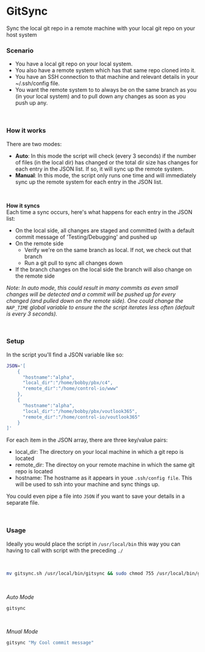# GitSync
Sync the local git repo in a remote machine with your local git repo on your host system

### Scenario
- You have a local git repo on your local system.
- You also have a remote system which has that same repo cloned into it.
- You have an SSH connection to that machine and relevant details in your ~/.ssh/config file.
- You want the remote system to to always be on the same branch as you (in your local system) and to pull down any changes as soon as you push up any.

<br />

### How it works
There are two modes:
- __Auto__: In this mode the script will check (every 3 seconds) if the number of files (in the local dir) has changed or the total dir size has changes for each entry in the JSON list. If so, it will sync up the remote system.
- __Manual__: In this mode, the script only runs one time and will immediately sync up the remote system for each entry in the JSON list.

<br />

__How it syncs__  
Each time a sync occurs, here's what happens for each entry in the JSON list:
- On the local side, all changes are staged and committed  (with a default commit message of 'Testing/Debugging' and pushed up
- On the remote side
  - Verify we're on the same branch as local. If not, we check out that branch
  - Run a git pull to sync all changes down
- If the branch changes on the local side the branch will also change on the remote side

_Note: In auto mode, this could result in many commits as even small changes will be detected and a commit will be pushed up for every changed (and pulled down on the remote side). One could change the `NAP_TIME` global variable to ensure the the script iterates less often (default is every 3 seconds)._

<br />

### Setup
In the script you'll find a JSON variable like so:
```bash
JSON='[
    {
      "hostname":"alpha",
      "local_dir":"/home/bobby/pbx/c4",
      "remote_dir":"/home/control-io/www"
    },
    {
      "hostname":"alpha",
      "local_dir":"/home/bobby/pbx/voutlook365",
      "remote_dir":"/home/control-io/voutlook365"
    }
]'
```
For each item in the JSON array, there are three key/value pairs:
- local_dir: The directory on your local machine in which a git repo is located
- remote_dir: The directoy on your remote machine in which the same git repo is located
- hostname: The hostname as it appears in youe `.ssh/config file`. This will be used to ssh into your machine and sync things up.

You could even pipe a file into `JSON` if you want to save your details in a separate file.

<br />

### Usage
Ideally you would place the script in `/usr/local/bin` this way you can having to call with script with the preceding `./`

<br />

```bash
mv gitsync.sh /usr/local/bin/gitsync && sudo chmod 755 /usr/local/bin/gitsync
```

<br />

_Auto Mode_
```bash
gitsync
```

<br />

_Mnual Mode_
```bash
gitsync "My Cool commit message"
```
